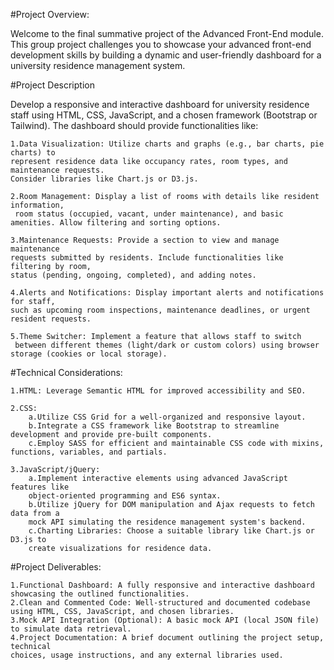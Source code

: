 #Project Overview:

Welcome to the final summative project of the Advanced Front-End module. 
This group project challenges you to showcase your advanced 
front-end development skills by building a dynamic and user-friendly 
dashboard for a university residence management system. 

#Project Description

Develop a responsive and interactive dashboard for university residence staff 
using HTML, CSS, JavaScript, and a chosen framework (Bootstrap or Tailwind). 
The dashboard should provide functionalities like:

    1.Data Visualization: Utilize charts and graphs (e.g., bar charts, pie charts) to 
    represent residence data like occupancy rates, room types, and maintenance requests. 
    Consider libraries like Chart.js or D3.js.

    2.Room Management: Display a list of rooms with details like resident information,
     room status (occupied, vacant, under maintenance), and basic amenities. Allow filtering and sorting options.

    3.Maintenance Requests: Provide a section to view and manage maintenance 
    requests submitted by residents. Include functionalities like filtering by room, 
    status (pending, ongoing, completed), and adding notes.

    4.Alerts and Notifications: Display important alerts and notifications for staff, 
    such as upcoming room inspections, maintenance deadlines, or urgent resident requests.

    5.Theme Switcher: Implement a feature that allows staff to switch
     between different themes (light/dark or custom colors) using browser storage (cookies or local storage).

#Technical Considerations:

    1.HTML: Leverage Semantic HTML for improved accessibility and SEO.

    2.CSS:
        a.Utilize CSS Grid for a well-organized and responsive layout.
        b.Integrate a CSS framework like Bootstrap to streamline development and provide pre-built components.
        c.Employ SASS for efficient and maintainable CSS code with mixins, functions, variables, and partials.

    3.JavaScript/jQuery:
        a.Implement interactive elements using advanced JavaScript features like 
        object-oriented programming and ES6 syntax.
        b.Utilize jQuery for DOM manipulation and Ajax requests to fetch data from a 
        mock API simulating the residence management system's backend.
        c.Charting Libraries: Choose a suitable library like Chart.js or D3.js to 
        create visualizations for residence data.


#Project Deliverables:

    1.Functional Dashboard: A fully responsive and interactive dashboard showcasing the outlined functionalities.
    2.Clean and Commented Code: Well-structured and documented codebase 
    using HTML, CSS, JavaScript, and chosen libraries.
    3.Mock API Integration (Optional): A basic mock API (local JSON file) to simulate data retrieval.
    4.Project Documentation: A brief document outlining the project setup, technical 
    choices, usage instructions, and any external libraries used.